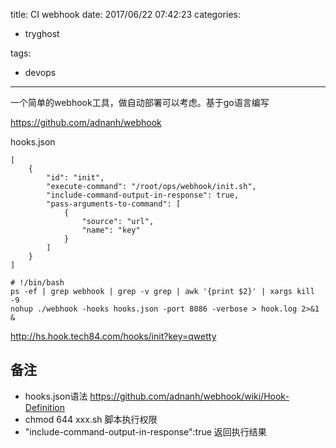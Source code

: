 title: CI webhook
date: 2017/06/22 07:42:23
categories:
 - tryghost

tags:
 - devops 



---

一个简单的webhook工具，做自动部署可以考虑。基于go语言编写

https://github.com/adnanh/webhook

hooks.json
```
[
    {
        "id": "init",
        "execute-command": "/root/ops/webhook/init.sh",
        "include-command-output-in-response": true,
        "pass-arguments-to-command": [
            {
                "source": "url",
                "name": "key"
            }
        ]
    }
]
```
```language-bash
# !/bin/bash
ps -ef | grep webhook | grep -v grep | awk '{print $2}' | xargs kill -9
nohup ./webhook -hooks hooks.json -port 8086 -verbose > hook.log 2>&1 &
```

http://hs.hook.tech84.com/hooks/init?key=qwetty

## 备注
* hooks.json语法
https://github.com/adnanh/webhook/wiki/Hook-Definition
* chmod 644 xxx.sh 脚本执行权限
* "include-command-output-in-response":true 返回执行结果





